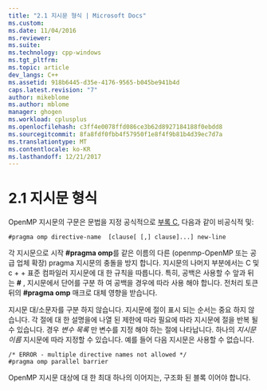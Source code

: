 ```yaml
---
title: "2.1 지시문 형식 | Microsoft Docs"
ms.custom: 
ms.date: 11/04/2016
ms.reviewer: 
ms.suite: 
ms.technology: cpp-windows
ms.tgt_pltfrm: 
ms.topic: article
dev_langs: C++
ms.assetid: 918b6445-d35e-4176-9565-b045be941b4d
caps.latest.revision: "7"
author: mikeblome
ms.author: mblome
manager: ghogen
ms.workload: cplusplus
ms.openlocfilehash: c3ff4e0078ffd086ce3b62d8927184188f0ebdd8
ms.sourcegitcommit: 8fa8fdf0fbb4f57950f1e8f4f9b81b4d39ec7d7a
ms.translationtype: MT
ms.contentlocale: ko-KR
ms.lasthandoff: 12/21/2017
---
```

# <a name="21-directive-format"></a>2.1 지시문 형식
OpenMP 지시문의 구문은 문법을 지정 공식적으로 [부록 C](../../parallel/openmp/c-openmp-c-and-cpp-grammar.md), 다음과 같이 비공식적 및:  
  
```  
#pragma omp directive-name  [clause[ [,] clause]...] new-line  
```  
  
 각 지시문으로 시작 **#pragma omp**를 같은 이름의 다른 (openmp-OpenMP 또는 공급 업체 확장) pragma 지시문의 충돌을 방지 합니다. 지시문의 나머지 부분에서는 C 및 c + + 표준 컴파일러 지시문에 대 한 규칙을 따릅니다. 특히, 공백은 사용할 수 앞과 뒤는  **#** , 지시문에서 단어를 구분 하 여 공백을 경우에 따라 사용 해야 합니다. 전처리 토큰 뒤의 **#pragma omp** 매크로 대체 영향을 받습니다.  
  
 지시문 대/소문자를 구분 하지 않습니다. 지시문에 절이 표시 되는 순서는 중요 하지 않습니다. 각 절에 대 한 설명을에 나열 된 제한에 따라 필요에 따라 지시문에 절을 반복 될 수 있습니다. 경우 *변수 목록* 만 변수를 지정 해야 하는 절에 나타납니다. 하나의 *지시문 이름* 지시문에 따라 지정할 수 있습니다.  예를 들어 다음 지시문은 사용할 수 없습니다.  
  
```  
/* ERROR - multiple directive names not allowed */  
#pragma omp parallel barrier  
```  
  
 OpenMP 지시문 대상에 대 한 최대 하나의 이어지는, 구조화 된 블록 이어야 합니다.